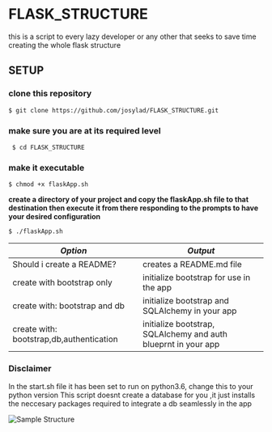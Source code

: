 # FLASK_STRUCTURE
this is a script to every lazy developer or any other that seeks to save time creating the whole flask structure

## SETUP

### clone this repository

``` $ git clone https://github.com/josylad/FLASK_STRUCTURE.git ```

### make sure you are at its required level

``` $ cd FLASK_STRUCTURE```

### make it executable

``` $ chmod +x flaskApp.sh ```

**create a directory of your project and copy the flaskApp.sh file to that destination then execute it from there responding to the prompts to have your desired configuration**

``` $ ./flaskApp.sh ```

| *Option* | *Output* 
--- | --- 
Should i create a README? | creates a README.md file
create with bootstrap only | initialize bootstrap for use in the app
create with: bootstrap and db | initialize bootstrap and SQLAlchemy in your app
create with: bootstrap,db,authentication | initialize bootstrap, SQLAlchemy and auth blueprnt in your app

### Disclaimer
In the start.sh file it has been set to run on python3.6, change this to your python version
This script doesnt create a database for you ,it just installs the neccesary packages required to integrate a db seamlessly in the app

![Sample Structure](flaskStructure.png)
